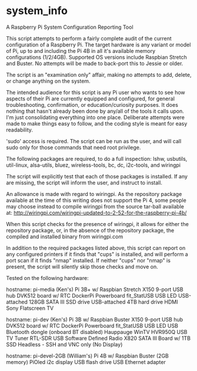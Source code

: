 # system_info
A Raspberry Pi System Configuration Reporting Tool

This script attempts to perform a fairly complete audit of the current
configuration of a Raspberry Pi.  The target hardware is any variant or
model of Pi, up to and including the Pi 4B in all it's available memory
configurations (1/2/4GB).  Supported OS versions include Raspbian Stretch
and Buster.  No attempts will be made to back-port this to Jessie or older.

The script is an "examination only" affair, making no attempts to add,
delete, or change anything on the system.

The intended audience for this script is any Pi user who wants to see how
aspects of their Pi are currently equipped and configured, for general
troubleshooting, confirmation, or education/curiosity purposes.  It does
nothing that hasn't already been done by any/all of the tools it calls upon.
I'm just consolidating everything into one place.  Deliberate attempts were
made to make things easy to follow, and the coding style is meant for easy
readability.

'sudo' access is required.  The script can be run as the user, and will
call sudo only for those commands that need root privilege.

The following packages are required, to do a full inspection:
  lshw, usbutils, util-linux, alsa-utils, bluez, wireless-tools, bc, dc,
  i2c-tools, and wiringpi

The script will explicitly test that each of those packages is installed.
If any are missing, the script will inform the user, and instruct to install.

An allowance is made with regard to wiringpi.  As the repository package
available at the time of this writing does not support the Pi 4, some
people may choose instead to compile wiringpi from the source tar-ball
available at:
http://wiringpi.com/wiringpi-updated-to-2-52-for-the-raspberry-pi-4b/

When this script checks for the presence of wiringpi, it allows for either
the repository package, or, in the absence of the repository package,
the compiled and installed binary from wiringpi.com

In addition to the required packages listed above, this script can report
on any configured printers if it finds that "cups" is installed, and will
perform a port scan if it finds "nmap" installed.  If neither "cups" nor
"nmap" is present, the script will silently skip those checks and move on.
 
Tested on the following hardware:

  hostname: pi-media (Ken's)
  Pi 3B+ w/ Raspbian Stretch
  X150 9-port USB hub
  DVK512 board w/ RTC
  DockerPi Powerboard
  fit_StatUSB USB LED
  USB-attached 128GB SATA III SSD drive
  USB-attached 4TB hard drive
  HDMI Sony Flatscreen TV

  hostname: pi-dev (Ken's)
  Pi 3B w/ Raspbian Buster
  X150 9-port USB hub
  DVK512 board w/ RTC
  DockerPi Powerboard
  fit_StatUSB USB LED
  USB Bluetooth dongle (onboard BT disabled)
  Hauppauge WinTV HVR950Q USB TV Tuner
  RTL-SDR USB Software Defined Radio
  X820 SATA III Board w/ 1TB SSD
  Headless - SSH and VNC only (No Display)

  hostname: pi-devel-2GB (William's)
  Pi 4B w/ Raspbian Buster (2GB memory)
  PiOled i2c display
  USB flash drive
  USB Ethernet adapter
